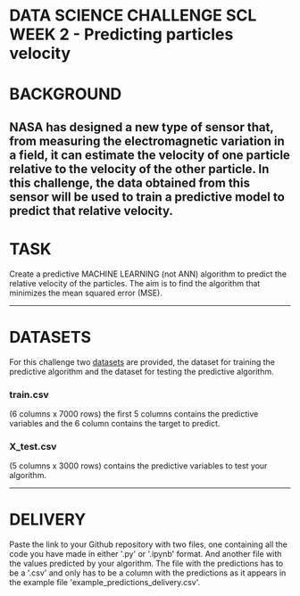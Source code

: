 # DATA SCIENCE CHALLENGE SCL WEEK 2 - Predicting particles velocity

# BACKGROUND

NASA has designed a new type of sensor that, from measuring the electromagnetic variation in a field, it can estimate the velocity of one particle relative to the velocity of the other particle. In this challenge, the data obtained from this sensor will be used to train a predictive model to predict that relative velocity.
---
# TASK

Create a predictive MACHINE LEARNING (not ANN) algorithm to predict the relative velocity of the particles. The aim is to find the algorithm that minimizes the mean squared error (MSE).

--- 
# DATASETS

For this challenge two [datasets](https://github.com/nuwe-io/SCL/tree/main/data_science/week_2) are provided, the dataset for training the predictive algorithm and the dataset for testing the predictive algorithm.

### train.csv

(6 columns x 7000 rows) the first 5 columns contains the predictive variables and the 6 column contains the target to predict.

### X_test.csv

(5 columns x 3000 rows) contains the predictive variables to test your algorithm.

---
# DELIVERY

Paste the link to your Github repository with two files, one containing all the code you have made in either '.py' or '.ipynb' format. And another file with the values predicted by your algorithm. The file with the predictions has to be a '.csv' and only has to be a column with the predictions as it appears in the example file 'example_predictions_delivery.csv'.
